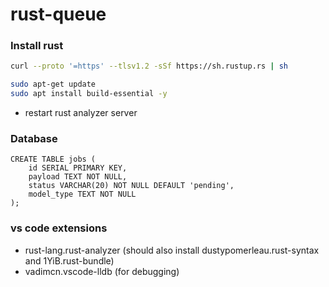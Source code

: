 # rust-queue

### Install rust

```sh
curl --proto '=https' --tlsv1.2 -sSf https://sh.rustup.rs | sh
```

```sh
sudo apt-get update
sudo apt install build-essential -y
```

* restart rust analyzer server

### Database

```postgres
CREATE TABLE jobs (
    id SERIAL PRIMARY KEY,
    payload TEXT NOT NULL,
    status VARCHAR(20) NOT NULL DEFAULT 'pending',
    model_type TEXT NOT NULL
);
```

### vs code extensions
* rust-lang.rust-analyzer (should also install dustypomerleau.rust-syntax and 1YiB.rust-bundle)
* vadimcn.vscode-lldb (for debugging)